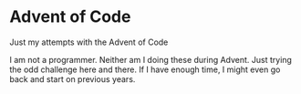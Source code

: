 # Advent of Code
Just my attempts with the Advent of Code

I am not a programmer. Neither am I doing these during Advent.  Just trying the odd challenge here and there. If I have enough time, I might even go back and start on previous years.
